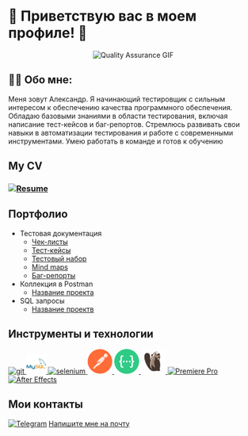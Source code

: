 # 🌟 Приветствую вас в моем профиле! 🌟


<p align="center">
  <img src="https://media.giphy.com/media/l2R06WPHU4ae0H4LC/giphy.gif" alt="Quality Assurance GIF" />
</p>




## 👨‍💻 Обо мне:

Меня зовут Александр. Я начинающий тестировщик с сильным интересом к обеспечению качества программного обеспечения. Обладаю базовыми знаниями в области тестирования, включая написание тест-кейсов и баг-репортов. Стремлюсь развивать свои навыки в автоматизации тестирования и работе с современными инструментами. Умею работать в команде и готов к обучению


## My CV 
### [![Resume](https://img.shields.io/badge/Resume-HH.ru-blue?style=for-the-badge)](https://perm.hh.ru/resume/1741b9c4ff0dda71060039ed1f346548764d4e)

## Портфолио 
- Тестовая документация
  -  [Чек-листы](https://docs.google.com/spreadsheets/d/1Cc7Vms2flGJJ1lf3UuBQOHO-tRtatYa6P5lSseY1TIw/edit?usp=sharing)
  -  [Тест-кейсы](https://docs.google.com/spreadsheets/d/1cX3ahUfgEwQK91Cbzqj-3jFA6uhilcTJjltO0Z-57j0/edit?usp=sharing)
  -  [Тестовый набор](https://docs.google.com/spreadsheets/d/1SHiW_Jv8c3c7GaBJnrumtmEcFImYAig9Es1QoWzoVzo/edit?usp=sharinghttps://docs.google.com/spreadsheets/d/1SHiW_Jv8c3c7GaBJnrumtmEcFImYAig9Es1QoWzoVzo/edit?usp=sharing)
  -  [Mind maps](https://ссылочку_сюда)
  -  [Баг-репорты](https://ссылочку_сюда)
- Коллекция в Postman 
  -  [Название проекта](https://ссылочку_сюда)
- SQL запросы 
  -  [Название проектв](https://ссылочку_сюда)


## Инструменты и технологии

<p align="left">
  <a href="https://git-scm.com/" target="_blank" rel="noreferrer">
    <img src="https://www.vectorlogo.zone/logos/git-scm/git-scm-icon.svg" alt="git" width="40" height="40"/>
  </a>
  <a href="https://www.mysql.com/" target="_blank" rel="noreferrer">
    <img src="https://raw.githubusercontent.com/devicons/devicon/master/icons/mysql/mysql-original-wordmark.svg" alt="mysql" width="40" height="40"/>
  </a>
  <a href="https://www.selenium.dev" target="_blank" rel="noreferrer">
    <img src="https://raw.githubusercontent.com/detain/svg-logos/780f25886640cef088af994181646db2f6b1a3f8/svg/selenium-logo.svg" alt="selenium" width="40" height="40"/>
  </a>
  <a href="https://www.postman.com/">
    <img src="https://github.com/qajenna/qajenna/blob/main/icons/Postman.png" alt="Postman" width="50" height="50" />
  </a>
  <a href="https://swagger.io/">
    <img src="https://github.com/qajenna/qajenna/blob/main/icons/swagger.png" alt="Swagger" width="50" height="50" />
  </a>
  <a href="https://dbeaver.io/">
    <img src="https://github.com/qajenna/qajenna/blob/main/icons/DBeaver.png" alt="DBeaver" width="50" height="50" />
  </a>
  <a href="https://www.adobe.com/uk/products/premiere.html" target="_blank" rel="noreferrer">
    <img src="https://raw.githubusercontent.com/danielcranney/readme-generator/main/public/icons/skills/premierepro-colored.svg" width="36" height="36" alt="Premiere Pro" />
  </a>
  <a href="https://www.adobe.com/uk/products/aftereffects.html" target="_blank" rel="noreferrer">
    <img src="https://raw.githubusercontent.com/danielcranney/readme-generator/main/public/icons/skills/aftereffects-colored.svg" width="36" height="36" alt="After Effects" />
  </a>
</p>






## Мои контакты
[![Telegram](https://img.shields.io/badge/Telegram-0077C2?style=for-the-badge&logo=telegram&logoColor=white)](https://t.me/sfz2120) 
[Напишите мне на почту](mailto:sfz2120@mail.ru)
